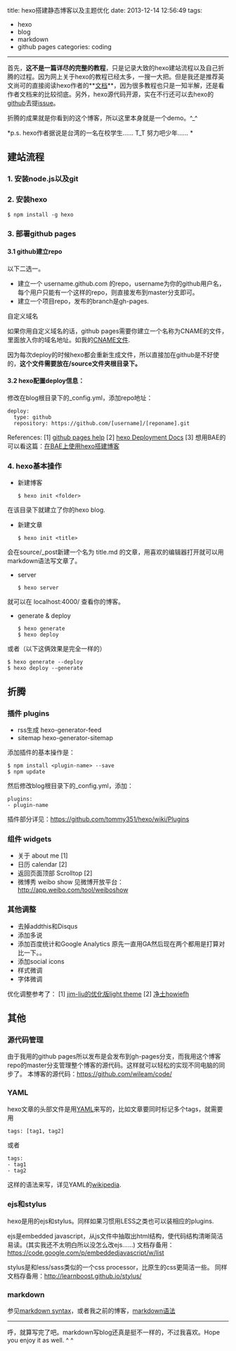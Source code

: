title: hexo搭建静态博客以及主题优化
date: 2013-12-14 12:56:49
tags:
- hexo
- blog
- markdown
- github pages
categories: coding
---

首先，**这不是一篇详尽的完整的教程**，只是记录大致的hexo建站流程以及自己折腾的过程。因为网上关于hexo的教程已经太多，一搜一大把。但是我还是推荐英文尚可的直接阅读hexo作者的**[文档](http://zespia.tw/hexo/docs/)**，因为很多教程也只是一知半解，还是看作者文档来的比较彻底。另外，hexo源代码开源，实在不行还可以去hexo的[github](https://github.com/tommy351/hexo)去提[issue](https://github.com/tommy351/hexo/issues)。

折腾的成果就是你看到的这个博客，所以这里本身就是一个demo。^_^

*p.s. hexo作者据说是台湾的一名在校学生…… T_T 努力吧少年…… *

建站流程
-----

### 1. 安装node.js以及git
<!-- more -->

### 2. 安装hexo

    $ npm install -g hexo

### 3. 部署github pages

#### 3.1 github建立repo
以下二选一。

- 建立一个 username.github.com 的repo，username为你的github用户名，每个用户只能有一个这样的repo，则直接发布到master分支即可。
- 建立一个项目repo，发布的branch是gh-pages.

自定义域名

如果你用自定义域名的话，github pages需要你建立一个名称为CNAME的文件，里面放入你的域名地址。如我的[CNAME文件](https://github.com/wileam/code/blob/gh-pages/CNAME).

因为每次deploy的时候hexo都会重新生成文件，所以直接加在github是不好使的，**这个文件需要放在<blog>/source文件夹根目录下。**

#### 3.2 hexo配置deploy信息：

修改在blog根目录下的_config.yml，添加repo地址：

    deploy:
      type: github
      repository: https://github.com/[username]/[reponame].git

References:
[1] [github pages help](https://help.github.com/categories/20/articles)
[2] [hexo Deployment Docs](http://zespia.tw/hexo/docs/deployment.html)
[3] 想用BAE的可以看这篇：[在BAE上使用hexo搭建博客](http://jimliu.net/2013/11/20/use-hexo-on-bae/)

### 4. hexo基本操作

- 新建博客

      $ hexo init <folder>

在该目录下就建立了你的hexo blog.

- 新建文章

      $ hexo init <title>

会在source/_post新建一个名为 title.md 的文章，用喜欢的编辑器打开就可以用markdown语法写文章了。
    
- server

      $ hexo server

就可以在 localhost:4000/ 查看你的博客。

- generate & deploy

      $ hexo generate
      $ hexo deploy

或者（以下这俩效果是完全一样的）

    $ hexo generate --deploy
    $ hexo deploy --generate


折腾
----

### 插件 plugins

- rss生成 hexo-generator-feed
- sitemap hexo-generator-sitemap

添加插件的基本操作是：

    $ npm install <plugin-name> --save
    $ npm update

然后修改blog根目录下的_config.yml，添加：

    plugins:
    - plugin-name

插件部分详见：https://github.com/tommy351/hexo/wiki/Plugins

### 组件 widgets

- 关于 about me [1]
- 日历 calendar [2]
- 返回页面顶部 Scrolltop [2]
- 微博秀 weibo show
见微博开放平台：http://app.weibo.com/tool/weiboshow

### 其他调整

- 去掉addthis和Disqus
- 添加多说
- 添加百度统计和Google Analytics
原先一直用GA然后现在两个都用是打算对比一下。。
- 添加social icons
- 样式微调
- 字体微调

优化调整参考了：
[1] [jim-liu的优化版light theme](https://github.com/LiuJi-Jim/hexo-theme-light)
[2] [净土howiefh](https://github.com/howiefh/howiefh.github.io/)

其他
-----
### 源代码管理

由于我用的github pages所以发布是会发布到gh-pages分支，而我用这个博客repo的master分支管理整个博客的源代码。这样就可以轻松的实现不同电脑的同步了。
本博客的源代码：https://github.com/wileam/code/

### YAML
hexo文章的头部文件是用[YAML](http://en.wikipedia.org/wiki/YAML)来写的，比如文章要同时标记多个tags，就需要用

    tags: [tag1, tag2]

或者

    tags:
    - tag1
    - tag2

这样的语法来写，详见YAML的[wikipedia](http://en.wikipedia.org/wiki/YAML).

### ejs和stylus

hexo是用的ejs和stylus。同样如果习惯用LESS之类也可以装相应的plugins.

ejs是embedded javascript，从js文件中抽取出html结构，使代码结构清晰简洁易读。(其实我还不太明白所以没怎么改ejs……)
文档存备用：https://code.google.com/p/embeddedjavascript/w/list

stylus是和less/sass类似的一个css processor，比原生的css更简洁一些。
同样文档存备用：http://learnboost.github.io/stylus/

### markdown

参见[markdown syntax](http://daringfireball.net/projects/markdown/syntax)，或者我之前的博客，[markdown语法](http://code.wileam.com/markdown-syntax/)

----
呼，就算写完了吧。markdown写blog还真是挺不一样的，不过我喜欢。Hope you enjoy it as well. ^ ^